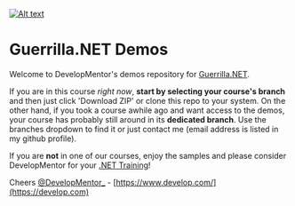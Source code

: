 [![Alt text](https://raw.githubusercontent.com/mikeckennedy/EssentialPythonDemos/master/supporting_files/dmlog.png)](https://develop.com)

Guerrilla.NET Demos
===========

Welcome to DevelopMentor's demos repository for 
[Guerrilla.NET](https://www.develop.com/training-course/guerrilla-net). 

If you are in this course *right now*, **start by selecting your course's branch** and then just click 'Download ZIP' or clone this repo to your system. On the other hand, if you took a course awhile ago and want access to the demos, your course has probably still around in its **dedicated branch**. Use the branches dropdown to find it or just contact me (email address is listed in my github profile).

If you are **not** in one of our courses, enjoy the samples and please consider DevelopMentor for your [.NET Training](http://www.develop.com/training-courses/dotnet)!

Cheers
[@DevelopMentor_](https://twitter.com/developmentor_) - 
[https://www.develop.com/](https://develop.com)

